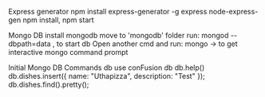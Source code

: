 Express generator
	npm install express-generator -g
	express node-express-gen
	npm install, npm start

Mongo DB
	install mongodb
	move to 'mongodb' folder
	run: mongod --dbpath=data , to start db
	Open another cmd and run: mongo -> to get interactive mongo command prompt

Initial Mongo DB Commands
	db
    use conFusion
	db
	db.help()
	db.dishes.insert({ name: "Uthapizza", description: "Test" });    
    db.dishes.find().pretty();